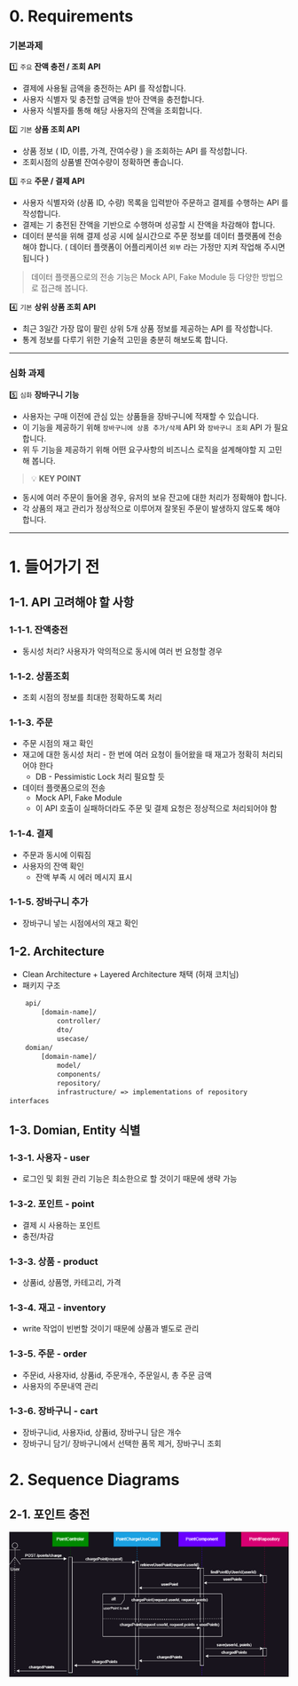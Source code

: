 # 0. Requirements
### 기본과제

1️⃣ `주요` **잔액 충전 / 조회 API**

- 결제에 사용될 금액을 충전하는 API 를 작성합니다.
- 사용자 식별자 및 충전할 금액을 받아 잔액을 충전합니다.
- 사용자 식별자를 통해 해당 사용자의 잔액을 조회합니다.

2️⃣ `기본` **상품 조회 API**

- 상품 정보 ( ID, 이름, 가격, 잔여수량 ) 을 조회하는 API 를 작성합니다.
- 조회시점의 상품별 잔여수량이 정확하면 좋습니다.

3️⃣ `주요` **주문 / 결제 API**

- 사용자 식별자와 (상품 ID, 수량) 목록을 입력받아 주문하고 결제를 수행하는 API 를 작성합니다.
- 결제는 기 충전된 잔액을 기반으로 수행하며 성공할 시 잔액을 차감해야 합니다.
- 데이터 분석을 위해 결제 성공 시에 실시간으로 주문 정보를 데이터 플랫폼에 전송해야 합니다. ( 데이터 플랫폼이 어플리케이션 `외부` 라는 가정만 지켜 작업해 주시면 됩니다 )

> 데이터 플랫폼으로의 전송 기능은 Mock API, Fake Module 등 다양한 방법으로 접근해 봅니다.

4️⃣ `기본` **상위 상품 조회 API**

- 최근 3일간 가장 많이 팔린 상위 5개 상품 정보를 제공하는 API 를 작성합니다.
- 통계 정보를 다루기 위한 기술적 고민을 충분히 해보도록 합니다.

---
### 심화 과제

5️⃣ `심화` **장바구니 기능**

- 사용자는 구매 이전에 관심 있는 상품들을 장바구니에 적재할 수 있습니다.
- 이 기능을 제공하기 위해 `장바구니에 상품 추가/삭제` API 와 `장바구니 조회` API 가 필요합니다.
- 위 두 기능을 제공하기 위해 어떤 요구사항의 비즈니스 로직을 설계해야할 지 고민해 봅니다.

> 💡 **KEY POINT**
- 동시에 여러 주문이 들어올 경우, 유저의 보유 잔고에 대한 처리가 정확해야 합니다.
- 각 상품의 재고 관리가 정상적으로 이루어져 잘못된 주문이 발생하지 않도록 해야 합니다.

---
#  1.  들어가기 전
## 1-1. API 고려해야 할 사항
### 1-1-1. 잔액충전
* 동시성 처리? 사용자가 악의적으로 동시에 여러 번 요청할 경우
### 1-1-2. 상품조회
* 조회 시점의 정보를 최대한 정확하도록 처리
### 1-1-3. 주문
* 주문 시점의 재고 확인
* 재고에 대한 동시성 처리 - 한 번에 여러 요청이 들어왔을 때 재고가 정확히 처리되어야 한다
    * DB - Pessimistic Lock 처리 필요할 듯
* 데이터 플랫폼으로의 전송
    * Mock API, Fake Module
    * 이 API 호출이 실패하더라도 주문 및 결제 요청은 정상적으로 처리되어야 함
### 1-1-4. 결제
* 주문과 동시에 이뤄짐
* 사용자의 잔액 확인
  * 잔액 부족 시 에러 메시지 표시
### 1-1-5. 장바구니 추가
* 장바구니 넣는 시점에서의 재고 확인

## 1-2. Architecture
* Clean Architecture + Layered Architecture 채택 (허재 코치님)
* 패키지 구조
```
    api/
        [domain-name]/
            controller/
            dto/
            usecase/
    domian/
        [domain-name]/
            model/
            components/
            repository/
            infrastructure/ => implementations of repository interfaces
```
## 1-3. Domian, Entity 식별
### 1-3-1. 사용자 - user
* 로그인 및 회원 관리 기능은 최소한으로 할 것이기 때문에 생략 가능
### 1-3-2. 포인트 - point
* 결제 시 사용하는 포인트
* 충전/차감
### 1-3-3. 상품 - product
* 상품id, 상품명, 카테고리, 가격
### 1-3-4. 재고 - inventory
* write 작업이 빈번할 것이기 때문에 상품과 별도로 관리
### 1-3-5. 주문 - order
* 주문id, 사용자id, 상품id, 주문개수, 주문일시, 총 주문 금액
* 사용자의 주문내역 관리
### 1-3-6. 장바구니 - cart
* 장바구니id, 사용자id, 상품id, 장바구니 담은 개수
* 장바구니 담기/ 장바구니에서 선택한 품목 제거, 장바구니 조회

# 2. Sequence Diagrams
## 2-1. 포인트 충전
![포인트 충전.drawio.png](docs%2Fsequence_diagrams%2F%ED%8F%AC%EC%9D%B8%ED%8A%B8%20%EC%B6%A9%EC%A0%84.drawio.png)



